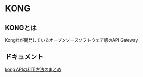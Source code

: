 # KONG

## KONGとは
Kong社が開発しているオープンソースソフトウェア版のAPI Gateway

## ドキュメント
[kong APIの利用方法のまとめ](https://qiita.com/sonrisa/items/61f226087bbda3a87565)
